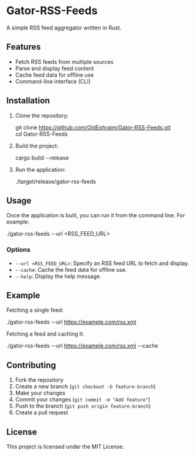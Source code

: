 # Gator-RSS-Feeds

A simple RSS feed aggregator written in Rust.

## Features
- Fetch RSS feeds from multiple sources
- Parse and display feed content
- Cache feed data for offline use
- Command-line interface (CLI)

## Installation

1. Clone the repository:

   git clone https://github.com/OldEphraim/Gator-RSS-Feeds.git  
   cd Gator-RSS-Feeds

2. Build the project:

   cargo build --release

3. Run the application:

   ./target/release/gator-rss-feeds

## Usage

Once the application is built, you can run it from the command line. For example:

   ./gator-rss-feeds --url <RSS_FEED_URL>

### Options
- `--url <RSS_FEED_URL>`: Specify an RSS feed URL to fetch and display.
- `--cache`: Cache the feed data for offline use.
- `--help`: Display the help message.

## Example

Fetching a single feed:

   ./gator-rss-feeds --url https://example.com/rss.xml

Fetching a feed and caching it:

   ./gator-rss-feeds --url https://example.com/rss.xml --cache

## Contributing

1. Fork the repository
2. Create a new branch (`git checkout -b feature-branch`)
3. Make your changes
4. Commit your changes (`git commit -m "Add feature"`)
5. Push to the branch (`git push origin feature-branch`)
6. Create a pull request

## License

This project is licensed under the MIT License.
